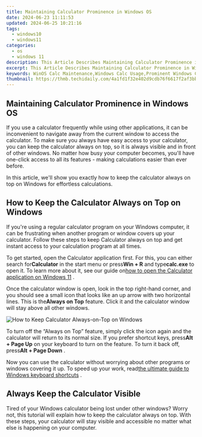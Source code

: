 ```yaml
---
title: Maintaining Calculator Prominence in Windows OS
date: 2024-06-23 11:11:53
updated: 2024-06-25 10:21:16
tags:
  - windows10
  - windows11
categories:
  - os
  - windows 11
description: This Article Describes Maintaining Calculator Prominence in Windows OS
excerpt: This Article Describes Maintaining Calculator Prominence in Windows OS
keywords: WinOS Calc Maintenance,Windows Calc Usage,Prominent Windows Calc,OS-Calc Visibility,Optimize WinOS Calculator,Enhance Calc in OS,Maximizing Calc Windows
thumbnail: https://thmb.techidaily.com/4a1fd1f32e402d9cdb76f6617f2af3bb610c32d546a576cbb651a68afaa24695.jpg
---
```


## Maintaining Calculator Prominence in Windows OS

 If you use a calculator frequently while using other applications, it can be inconvenient to navigate away from the current window to access the calculator. To make sure you always have easy access to your calculator, you can keep the calculator always on top, so it is always visible and in front of other windows. No matter how busy your computer becomes, you'll have one-click access to all its features - making calculations easier than ever before.

 In this article, we'll show you exactly how to keep the calculator always on top on Windows for effortless calculations.

## How to Keep the Calculator Always on Top on Windows

 If you're using a regular calculator program on your Windows computer, it can be frustrating when another program or window covers up your calculator. Follow these steps to keep Calculator always on top and get instant access to your calculation program at all times.

 To get started, open the Calculator application first. For this, you can either search for**Calculator** in the start menu or press**Win + R** and type**calc.exe** to open it. To learn more about it, see our guide on[how to open the Calculator application on Windows 11](https://www.makeuseof.com/windows-11-open-calculator/) .

 Once the calculator window is open, look in the top right-hand corner, and you should see a small icon that looks like an up arrow with two horizontal lines. This is the**Always on Top** feature. Click it and the calculator window will stay above all other windows.

![How to Keep Calculator Always-on-Top on Windows](https://static1.makeuseofimages.com/wordpress/wp-content/uploads/2023/03/how-to-keep-calculator-always-on-top-on-windows.jpg)

 To turn off the “Always on Top” feature, simply click the icon again and the calculator will return to its normal size. If you prefer shortcut keys, press**Alt + Page Up** on your keyboard to turn on the feature. To turn it back off, press**Alt + Page Down** .

 Now you can use the calculator without worrying about other programs or windows covering it up. To speed up your work, read[the ultimate guide to Windows keyboard shortcuts](https://www.makeuseof.com/tag/windows-shortcuts-101-ultimate-keyboard-shortcut-guide/) .

## Always Keep the Calculator Visible

 Tired of your Windows calculator being lost under other windows? Worry not, this tutorial will explain how to keep the calculator always on top. With these steps, your calculator will stay visible and accessible no matter what else is happening on your computer.


<ins class="adsbygoogle"
     style="display:block"
     data-ad-format="autorelaxed"
     data-ad-client="ca-pub-7571918770474297"
     data-ad-slot="1223367746"></ins>



<ins class="adsbygoogle"
     style="display:block"
     data-ad-client="ca-pub-7571918770474297"
     data-ad-slot="8358498916"
     data-ad-format="auto"
     data-full-width-responsive="true"></ins>

